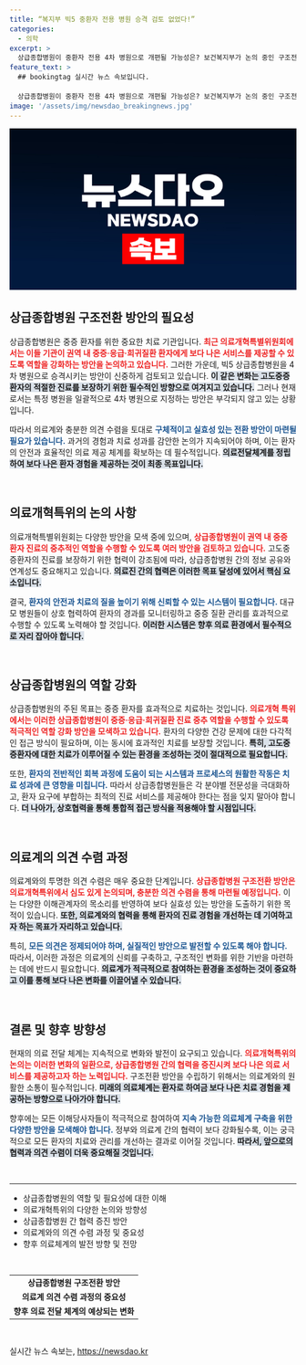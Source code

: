 ```yaml
---
title: “복지부 빅5 중환자 전용 병원 승격 검토 없었다!”
categories:
  - 의학
excerpt: >
  상급종합병원이 중환자 전용 4차 병원으로 개편될 가능성은? 보건복지부가 논의 중인 구조전환 방안의 핵심을 파헤쳐봅니다. 어떤 변화가 우리 의료 시스템에 찾아올까요? 클릭해서 확인해보세요!
feature_text: >
  ## bookingtag 실시간 뉴스 속보입니다.

  상급종합병원이 중환자 전용 4차 병원으로 개편될 가능성은? 보건복지부가 논의 중인 구조전환 방안의 핵심을 파헤쳐봅니다. 어떤 변화가 우리 의료 시스템에 찾아올까요? 클릭해서 확인해보세요!
image: '/assets/img/newsdao_breakingnews.jpg'
---
```


<p><img src="/assets/img/newsdao_breakingnews.jpg" alt="bookingtag 속보" /></p>

<h2 data-ke-size="size26">상급종합병원 구조전환 방안의 필요성</h2>

<p data-ke-size="size16">상급종합병원은 중증 환자를 위한 중요한 치료 기관입니다. <b><span style="color: #ee2323;">최근 의료개혁특별위원회에서는 이들 기관이 권역 내 중증·응급·희귀질환 환자에게 보다 나은 서비스를 제공할 수 있도록 역할을 강화하는 방안을 논의하고 있습니다.</span></b> 그러한 가운데, 빅5 상급종합병원을 4차 병원으로 승격시키는 방안이 신중하게 검토되고 있습니다. <b><span style="background-color: #21538527;">이 같은 변화는 고도중증환자의 적절한 진료를 보장하기 위한 필수적인 방향으로 여겨지고 있습니다.</span></b> 그러나 현재로서는 특정 병원을 일괄적으로 4차 병원으로 지정하는 방안은 부각되지 않고 있는 상황입니다.</p>

<p data-ke-size="size16">따라서 의료계와 충분한 의견 수렴을 토대로 <b><span style="color: #1a5490;">구체적이고 실효성 있는 전환 방안이 마련될 필요가 있습니다.</span></b> 과거의 경험과 치료 성과를 감안한 논의가 지속되어야 하며, 이는 환자의 안전과 효율적인 의료 제공 체계를 확보하는 데 필수적입니다. <b><span style="background-color: #21538527;">의료전달체계를 정립하여 보다 나은 환자 경험을 제공하는 것이 최종 목표입니다.</span></b></p>

<p data-ke-size="size16">&nbsp;</p>

<h2 data-ke-size="size26">의료개혁특위의 논의 사항</h2>

<p data-ke-size="size16">의료개혁특별위원회는 다양한 방안을 모색 중에 있으며, <b><span style="color: #ee2323;">상급종합병원이 권역 내 중증 환자 진료의 중추적인 역할을 수행할 수 있도록 여러 방안을 검토하고 있습니다.</span></b> 고도중증환자의 진료를 보장하기 위한 협력이 강조됨에 따라, 상급종합병원 간의 정보 공유와 연계성도 중요해지고 있습니다. <b><span style="background-color: #21538527;">의료진 간의 협력은 이러한 목표 달성에 있어서 핵심 요소입니다.</span></b></p>

<p data-ke-size="size16">결국, <b><span style="color: #1a5490;">환자의 안전과 치료의 질을 높이기 위해 신뢰할 수 있는 시스템이 필요합니다.</span></b> 대규모 병원들이 상호 협력하여 환자의 경과를 모니터링하고 중증 질환 관리를 효과적으로 수행할 수 있도록 노력해야 할 것입니다. <b><span style="background-color: #21538527;">이러한 시스템은 향후 의료 환경에서 필수적으로 자리 잡아야 합니다.</span></b></p>

<p data-ke-size="size16">&nbsp;</p>

<h2 data-ke-size="size26">상급종합병원의 역할 강화</h2>

<p data-ke-size="size16">상급종합병원의 주된 목표는 중증 환자를 효과적으로 치료하는 것입니다. <b><span style="color: #ee2323;">의료개혁 특위에서는 이러한 상급종합병원이 중증·응급·희귀질환 진료 중추 역할을 수행할 수 있도록 적극적인 역할 강화 방안을 모색하고 있습니다.</span></b> 환자의 다양한 건강 문제에 대한 다각적인 접근 방식이 필요하며, 이는 동시에 효과적인 치료를 보장할 것입니다. <b><span style="background-color: #21538527;">특히, 고도중증환자에 대한 치료가 이루어질 수 있는 환경을 조성하는 것이 절대적으로 필요합니다.</span></b></p>

<p data-ke-size="size16">또한, <b><span style="color: #1a5490;">환자의 전반적인 회복 과정에 도움이 되는 시스템과 프로세스의 원활한 작동은 치료 성과에 큰 영향을 미칩니다.</span></b> 따라서 상급종합병원들은 각 분야별 전문성을 극대화하고, 환자 요구에 부합하는 최적의 진료 서비스를 제공해야 한다는 점을 잊지 말아야 합니다. <b><span style="background-color: #21538527;">더 나아가, 상호협력을 통해 통합적 접근 방식을 적용해야 할 시점입니다.</span></b></p>

<p data-ke-size="size16">&nbsp;</p>

<h2 data-ke-size="size26">의료계의 의견 수렴 과정</h2>

<p data-ke-size="size16">의료계와의 투명한 의견 수렴은 매우 중요한 단계입니다. <b><span style="color: #ee2323;">상급종합병원 구조전환 방안은 의료개혁특위에서 심도 있게 논의되며, 충분한 의견 수렴을 통해 마련될 예정입니다.</span></b> 이는 다양한 이해관계자의 목소리를 반영하여 보다 실효성 있는 방안을 도출하기 위한 목적이 있습니다. <b><span style="background-color: #21538527;">또한, 의료계와의 협력을 통해 환자의 진료 경험을 개선하는 데 기여하고자 하는 목표가 자리하고 있습니다.</span></b></p>

<p data-ke-size="size16">특히, <b><span style="color: #1a5490;">모든 의견은 정제되어야 하며, 실질적인 방안으로 발전할 수 있도록 해야 합니다.</span></b> 따라서, 이러한 과정은 의료계의 신뢰를 구축하고, 구조적인 변화를 위한 기반을 마련하는 데에 반드시 필요합니다. <b><span style="background-color: #21538527;">의료계가 적극적으로 참여하는 환경을 조성하는 것이 중요하고 이를 통해 보다 나은 변화를 이끌어낼 수 있습니다.</span></b></p>

<p data-ke-size="size16">&nbsp;</p>

<h2 data-ke-size="size26">결론 및 향후 방향성</h2>

<p data-ke-size="size16">현재의 의료 전달 체계는 지속적으로 변화와 발전이 요구되고 있습니다. <b><span style="color: #ee2323;">의료개혁특위의 논의는 이러한 변화의 일환으로, 상급종합병원 간의 협력을 증진시켜 보다 나은 의료 서비스를 제공하고자 하는 노력입니다.</span></b> 구조전환 방안을 수립하기 위해서는 의료계와의 원활한 소통이 필수적입니다. <b><span style="background-color: #21538527;">미래의 의료체계는 환자로 하여금 보다 나은 치료 경험을 제공하는 방향으로 나아가야 합니다.</span></b></p>

<p data-ke-size="size16">향후에는 모든 이해당사자들이 적극적으로 참여하여 <b><span style="color: #1a5490;">지속 가능한 의료체계 구축을 위한 다양한 방안을 모색해야 합니다.</span></b> 정부와 의료계 간의 협력이 보다 강화될수록, 이는 궁극적으로 모든 환자의 치료와 관리를 개선하는 결과로 이어질 것입니다. <b><span style="background-color: #21538527;">따라서, 앞으로의 협력과 의견 수렴이 더욱 중요해질 것입니다.</span></b></p>

<p data-ke-size="size16">&nbsp;</p>

<hr>

<ul>
  <li>상급종합병원의 역할 및 필요성에 대한 이해</li>
  <li>의료개혁특위의 다양한 논의와 방향성</li>
  <li>상급종합병원 간 협력 증진 방안</li>
  <li>의료계와의 의견 수렴 과정 및 중요성</li>
  <li>향후 의료체계의 발전 방향 및 전망</li>
</ul>

<p data-ke-size="size16">&nbsp;</p>

<table style="width: 100%;">
  <tr>
    <td style="text-align: center; height: 17px;"><b>상급종합병원 구조전환 방안</b></td>
  </tr>
  <tr>
    <td style="text-align: center; height: 17px;"><b>의료계 의견 수렴 과정의 중요성</b></td>
  </tr>
  <tr>
    <td style="text-align: center; height: 17px;"><b>향후 의료 전달 체계의 예상되는 변화</b></td>
  </tr>
</table>

<p data-ke-size="size16">&nbsp;</p>
실시간 뉴스 속보는, <a href="https://newsdao.kr" rel="dofollow">https://newsdao.kr</a>


